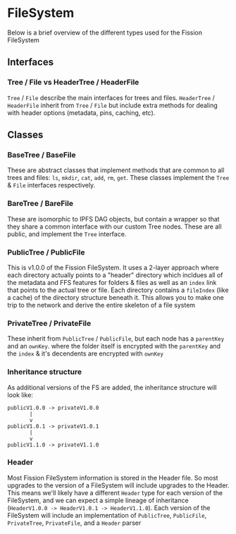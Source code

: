 # FileSystem

Below is a brief overview of the different types used for the Fission FileSystem

## Interfaces

### Tree / File vs HeaderTree / HeaderFile
`Tree` / `File` describe the main interfaces for trees and files. `HeaderTree` / `HeaderFile` inherit from `Tree` / `File` but include extra methods for dealing with header options (metadata, pins, caching, etc).

## Classes

### BaseTree / BaseFile
These are abstract classes that implement methods that are common to all trees and files: `ls`, `mkdir`, `cat`, `add`, `rm`, `get`. These classes implement the `Tree` & `File` interfaces respectively.

### BareTree / BareFile
These are isomorphic to IPFS DAG objects, but contain a wrapper so that they share a common interface with our custom Tree nodes. These are all public, and implement the `Tree` interface.

### PublicTree / PublicFile
This is v1.0.0 of the Fission FileSystem. It uses a 2-layer approach where each directory actually points to a "header" directory which incldues all of the metadata and FFS features for folders & files as well as an `index` link that points to the actual tree or file. Each directory contains a `fileIndex` (like a cache) of the directory structure beneath it. This allows you to make one trip to the network and derive the entire skeleton of a file system

### PrivateTree / PrivateFile
These inherit from `PublicTree` / `PublicFile`, but each node has a `parentKey` and an `ownKey`. where the folder itself is encrypted with the `parentKey` and the `index` & it's decendents are encrypted with `ownKey`

### Inheritance structure
As additional versions of the FS are added, the inheritance structure will look like:

<!-- Hmmmm yeah. Thinkking this though more, I'm pretty sure that we can clean this up by using [stateless functions + inheritance the other way + TS interfaces] rather than mixins. Will dig in a second here -->

```
publicV1.0.0 -> privateV1.0.0
       |                 
       v
publicV1.0.1 -> privateV1.0.1
       |                 
       v
publicV1.1.0 -> privateV1.1.0
```

### Header
Most Fission FileSystem information is stored in the Header file. So most upgrades to the version of a FileSystem will include upgrades to the Header. This means we'll likely have a different `Header` type for each version of the FileSystem, and we can expect a simple lineage of inheritance (`HeaderV1.0.0 -> HeaderV1.0.1 -> HeaderV1.1.0`). Each version of the FileSystem will include an implementation of `PublicTree`, `PublicFile`, `PrivateTree`, `PrivateFile`, and a `Header` parser

